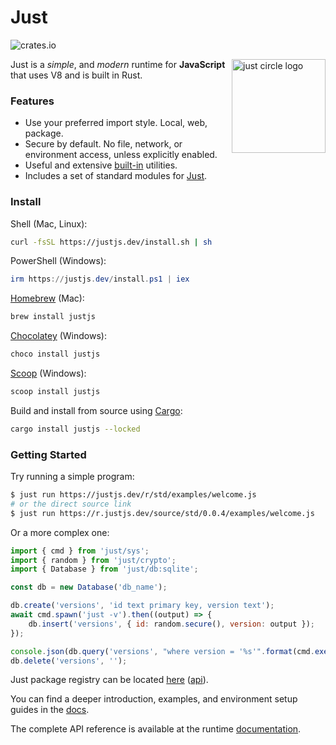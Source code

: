 # Just

![crates.io](https://img.shields.io/crates/v/justjs.svg?style=flat-square)

<img align="right" src="https://cdn.justjs.dev/assets/svg/logo.svg" height="150px" alt="just circle logo">

Just is a _simple_, and _modern_ runtime for **JavaScript** that uses V8 and is built in Rust.

### Features

- Use your preferred import style. Local, web, package.
- Secure by default. No file, network, or environment access, unless explicitly enabled.
- Useful and extensive [built-in](https://justjs.dev/docs/tools) utilities.
- Includes a set of standard modules for [Just](https://justjs.dev/r/std).

### Install

Shell (Mac, Linux):

```sh
curl -fsSL https://justjs.dev/install.sh | sh
```

PowerShell (Windows):

```powershell
irm https://justjs.dev/install.ps1 | iex
```

[Homebrew](https://formulae.brew.sh/formula/justjs) (Mac):

```sh
brew install justjs
```

[Chocolatey](https://chocolatey.org/packages/justjs) (Windows):

```powershell
choco install justjs
```

[Scoop](https://scoop.sh/) (Windows):

```powershell
scoop install justjs
```

Build and install from source using [Cargo](https://crates.io/crates/justjs):

```sh
cargo install justjs --locked
```

### Getting Started

Try running a simple program:

```sh
$ just run https://justjs.dev/r/std/examples/welcome.js
# or the direct source link
$ just run https://r.justjs.dev/source/std/0.0.4/examples/welcome.js
```

Or a more complex one:

```js
import { cmd } from 'just/sys';
import { random } from 'just/crypto';
import { Database } from 'just/db:sqlite';

const db = new Database('db_name');

db.create('versions', 'id text primary key, version text');
await cmd.spawn('just -v').then((output) => {
	db.insert('versions', { id: random.secure(), version: output });
});

console.json(db.query('versions', "where version = '%s'".format(cmd.exec('just -v'))), true);
db.delete('versions', '');
```

Just package registry can be located [here](https://justjs.dev/r/) ([api](https://r.justjs.dev)).

You can find a deeper introduction, examples, and environment setup guides in
the [docs](https://justjs.dev/docs).

The complete API reference is available at the runtime
[documentation](https://justjs.dev/docs/api).
